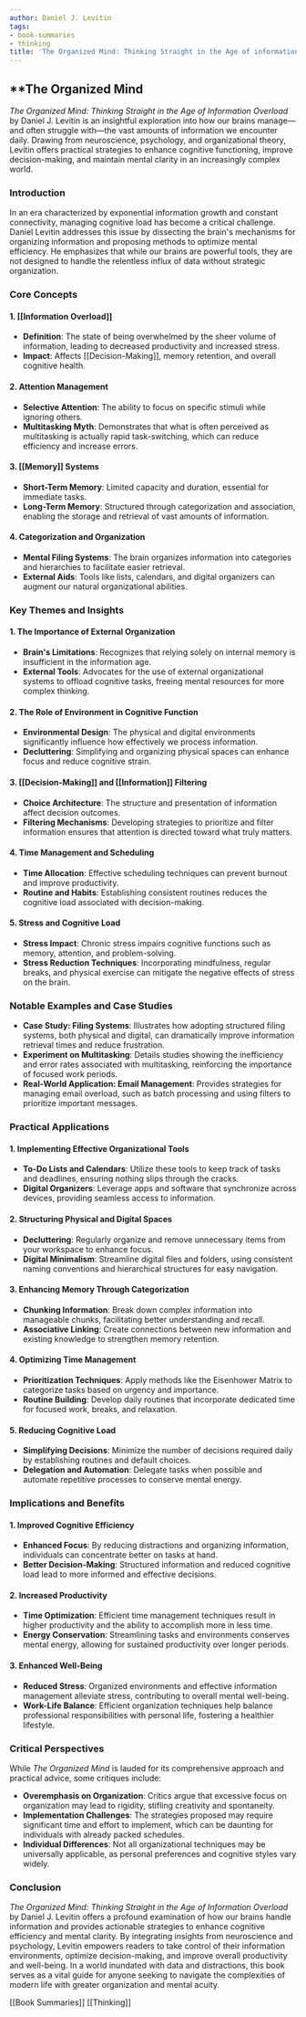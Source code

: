 ```yaml
---
author: Daniel J. Levitin
tags:
- book-summaries
- thinking
title: 'The Organized Mind: Thinking Straight in the Age of information Overload'
---
```


## **The Organized Mind

_The Organized Mind: Thinking Straight in the Age of Information Overload_ by Daniel J. Levitin is an insightful exploration into how our brains manage—and often struggle with—the vast amounts of information we encounter daily. Drawing from neuroscience, psychology, and organizational theory, Levitin offers practical strategies to enhance cognitive functioning, improve decision-making, and maintain mental clarity in an increasingly complex world.

### **Introduction**

In an era characterized by exponential information growth and constant connectivity, managing cognitive load has become a critical challenge. Daniel Levitin addresses this issue by dissecting the brain's mechanisms for organizing information and proposing methods to optimize mental efficiency. He emphasizes that while our brains are powerful tools, they are not designed to handle the relentless influx of data without strategic organization.

### **Core Concepts**

#### **1. [[Information Overload]]**

- **Definition**: The state of being overwhelmed by the sheer volume of information, leading to decreased productivity and increased stress.
- **Impact**: Affects [[Decision-Making]], memory retention, and overall cognitive health.

#### **2. Attention Management**

- **Selective Attention**: The ability to focus on specific stimuli while ignoring others.
- **Multitasking Myth**: Demonstrates that what is often perceived as multitasking is actually rapid task-switching, which can reduce efficiency and increase errors.

#### **3. [[Memory]] Systems**

- **Short-Term Memory**: Limited capacity and duration, essential for immediate tasks.
- **Long-Term Memory**: Structured through categorization and association, enabling the storage and retrieval of vast amounts of information.

#### **4. Categorization and Organization**

- **Mental Filing Systems**: The brain organizes information into categories and hierarchies to facilitate easier retrieval.
- **External Aids**: Tools like lists, calendars, and digital organizers can augment our natural organizational abilities.

### **Key Themes and Insights**

#### **1. The Importance of External Organization**

- **Brain's Limitations**: Recognizes that relying solely on internal memory is insufficient in the information age.
- **External Tools**: Advocates for the use of external organizational systems to offload cognitive tasks, freeing mental resources for more complex thinking.

#### **2. The Role of Environment in Cognitive Function**

- **Environmental Design**: The physical and digital environments significantly influence how effectively we process information.
- **Decluttering**: Simplifying and organizing physical spaces can enhance focus and reduce cognitive strain.

#### **3. [[Decision-Making]] and [[Information]] Filtering**

- **Choice Architecture**: The structure and presentation of information affect decision outcomes.
- **Filtering Mechanisms**: Developing strategies to prioritize and filter information ensures that attention is directed toward what truly matters.

#### **4. Time Management and Scheduling**

- **Time Allocation**: Effective scheduling techniques can prevent burnout and improve productivity.
- **Routine and Habits**: Establishing consistent routines reduces the cognitive load associated with decision-making.

#### **5. Stress and Cognitive Load**

- **Stress Impact**: Chronic stress impairs cognitive functions such as memory, attention, and problem-solving.
- **Stress Reduction Techniques**: Incorporating mindfulness, regular breaks, and physical exercise can mitigate the negative effects of stress on the brain.

### **Notable Examples and Case Studies**

- **Case Study: Filing Systems**: Illustrates how adopting structured filing systems, both physical and digital, can dramatically improve information retrieval times and reduce frustration.
- **Experiment on Multitasking**: Details studies showing the inefficiency and error rates associated with multitasking, reinforcing the importance of focused work periods.
- **Real-World Application: Email Management**: Provides strategies for managing email overload, such as batch processing and using filters to prioritize important messages.

### **Practical Applications**

#### **1. Implementing Effective Organizational Tools**

- **To-Do Lists and Calendars**: Utilize these tools to keep track of tasks and deadlines, ensuring nothing slips through the cracks.
- **Digital Organizers**: Leverage apps and software that synchronize across devices, providing seamless access to information.

#### **2. Structuring Physical and Digital Spaces**

- **Decluttering**: Regularly organize and remove unnecessary items from your workspace to enhance focus.
- **Digital Minimalism**: Streamline digital files and folders, using consistent naming conventions and hierarchical structures for easy navigation.

#### **3. Enhancing Memory Through Categorization**

- **Chunking Information**: Break down complex information into manageable chunks, facilitating better understanding and recall.
- **Associative Linking**: Create connections between new information and existing knowledge to strengthen memory retention.

#### **4. Optimizing Time Management**

- **Prioritization Techniques**: Apply methods like the Eisenhower Matrix to categorize tasks based on urgency and importance.
- **Routine Building**: Develop daily routines that incorporate dedicated time for focused work, breaks, and relaxation.

#### **5. Reducing Cognitive Load**

- **Simplifying Decisions**: Minimize the number of decisions required daily by establishing routines and default choices.
- **Delegation and Automation**: Delegate tasks when possible and automate repetitive processes to conserve mental energy.

### **Implications and Benefits**

#### **1. Improved Cognitive Efficiency**

- **Enhanced Focus**: By reducing distractions and organizing information, individuals can concentrate better on tasks at hand.
- **Better Decision-Making**: Structured information and reduced cognitive load lead to more informed and effective decisions.

#### **2. Increased Productivity**

- **Time Optimization**: Efficient time management techniques result in higher productivity and the ability to accomplish more in less time.
- **Energy Conservation**: Streamlining tasks and environments conserves mental energy, allowing for sustained productivity over longer periods.

#### **3. Enhanced Well-Being**

- **Reduced Stress**: Organized environments and effective information management alleviate stress, contributing to overall mental well-being.
- **Work-Life Balance**: Efficient organization techniques help balance professional responsibilities with personal life, fostering a healthier lifestyle.

### **Critical Perspectives**

While _The Organized Mind_ is lauded for its comprehensive approach and practical advice, some critiques include:

- **Overemphasis on Organization**: Critics argue that excessive focus on organization may lead to rigidity, stifling creativity and spontaneity.
- **Implementation Challenges**: The strategies proposed may require significant time and effort to implement, which can be daunting for individuals with already packed schedules.
- **Individual Differences**: Not all organizational techniques may be universally applicable, as personal preferences and cognitive styles vary widely.

### **Conclusion**

_The Organized Mind: Thinking Straight in the Age of Information Overload_ by Daniel J. Levitin offers a profound examination of how our brains handle information and provides actionable strategies to enhance cognitive efficiency and mental clarity. By integrating insights from neuroscience and psychology, Levitin empowers readers to take control of their information environments, optimize decision-making, and improve overall productivity and well-being. In a world inundated with data and distractions, this book serves as a vital guide for anyone seeking to navigate the complexities of modern life with greater organization and mental acuity.

[[Book Summaries]]   [[Thinking]]